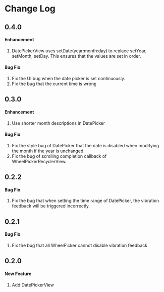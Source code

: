 Change Log
===

0.4.0
---
#### Enhancement
1. DatePickerView uses setDate(year:month:day) to replace setYear, setMonth, setDay. This ensures that the values are set in order.

#### Bug Fix
1. Fix the UI bug when the date picker is set continuously.
2. Fix the bug that the current time is wrong

0.3.0
---
#### Enhancement
1. Use shorter month descriptions in DatePicker

#### Bug Fix
1. Fix the style bug of DatePicker that the date is disabled when modifying the month if the year is unchanged.
2. Fix the bug of scrolling completion callback of WheelPickerRecyclerView.

0.2.2
---
#### Bug Fix
1. Fix the bug that when setting the time range of DatePicker, the vibration feedback will be triggered incorrectly.


0.2.1
---
#### Bug Fix
1. Fix the bug that all WheelPicker cannot disable vibration feedback

0.2.0
---
#### New Feature
1. Add DatePickerView
